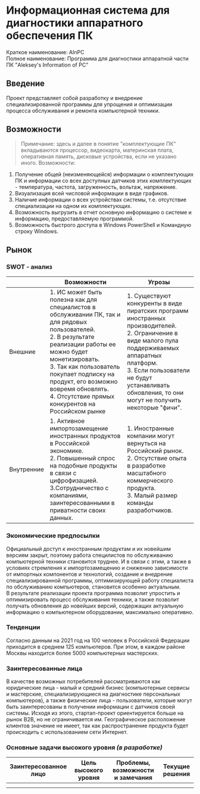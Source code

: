 # Информационная система для диагностики аппаратного обеспечения ПК
Краткое наименование: AInPC</br>
Полное наименование: Программа для диагностики аппаратной части ПК "Aleksey's Information of PC"

## Введение
Проект представляет собой разработку и внедрение специализированной программы для упрощения и оптимизации процесса обслуживания и ремонта компьютерной техники.

## Возможности
>Примечание: здесь и далее в понятие "комплектующие ПК" вкладываются процессор, видеокарта, материнская плата, оперативная память, дисковые устройства, если не указано иного.
Возможности:
1. Получение общей (неизменяющейся) информации о комплектующих ПК и информации со всех доступных датчиков этих комплектующих - температура, частота, загруженность, вольтаж, напряжение.
2. Визуализация всей числовой информации в виде графиков.
3. Наличие информации о всех устройствах системы, т.е. отсутствие специализации на одном их комплектующих.
4. Возможность выгрузить в отчет основную информацию о системе и информацию, предоставляемую программой.
5. Возможность быстрого доступа в Windows PowerShell и Командную строку Windows.

## Рынок
### SWOT - анализ
||**Возможности**|**Угрозы**|
|----------|----------|----------|
|Внешние|1. ИС может быть полезна как для специалистов в обслуживании ПК, так и для рядовых пользователей.</br>2. В результате реализации работы ее можно будет монетизировать.</br>3. Так как пользователь покупает подписку на продукт, его возможно вовремя обновлять.</br>4. Отсутствие прямых конкурентов на Российском рынке|1. Существуют конкуренты в виде пиратских программ иностранных производителей.</br>2. Ограничение в виде малого пула поддерживаемых аппаратных платформ.</br>3. Если пользователи не будут устанавливать обновления, то они могут не получить некоторые "фичи".|
|Внутренние|1. Активное импортозамещение иностранных продуктов в Российской экономике.</br>2. Повышенный спрос на подобные продукты в связи с цифрофизацией.</br>3.Сотрудничество с компаниями, заинтересованными в приватности своих данных.</br>|1. Иностранные компании могут вернуться на Российский рынок.</br>2. Отсутствие опыта в разработке масштабного коммерческого продукта.</br>3. Малый размер команды разработчиков.|

### Экономические предпосылки
Официальный доступ к иностранным продуктам и их новейшим версиям закрыт, поэтому работа специлистов по обслуживанию компьютерной техники становится труднее. И в связи с этим, а также в условиях стремления к импортозамещению и снижению зависимости от импортных компонентов и технологий, создание и внедрение специализированной программы, оптимизирующей работу специалиста по обслуживанию компьютеров, становится особенно актуальным.</br>
В результате реализации проекта программа позволит упростить и оптимизировать процесс обслуживания техники, а также позволит получать обновления до новейших версий, содержащих актуальную информацию о компьютерном оборудовании, максимально оперативно.

### Тенденции
Согласно данным на 2021 год на 100 человек в Российской Федерации приходится в среднем 125 компьютеров. При этом, в каждом районе Москвы находится более 5000 компьютерных мастерских.

### Заинтересованные лица
В качестве возможных потребителей рассматриваются как юридические лица - малый и средний бизнес (компьютерные сервисы и мастерские, специализирующиеся на диагностике персональных компьютеров), а также физические лица - пользователи, которые могут быть заинтересованы в получении информации с датчиков своей системы. Исходя из этого, стартап-проект ориентируется больше на рынок B2B, но не ограничивается им. Географическое расположение клиентов значение не имеет, так как распространение продукта будет происходить с использованием сети Интернет.

### Основные задачи высокого уровня _(в разработке)_
|**Заинтересованное лицо**|**Цель высокого уровня**|**Проблемы, возможности и замечания**|**Текущие решения**|
|----------|----------|----------|----------|
| | | | |
| | | | |

